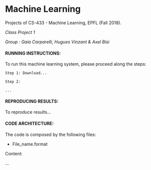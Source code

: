 # Machine Learning
Projects of CS-433 - Machine Learning, EPFL (Fall 2018).

_Class Project 1_

_Group : Gaia Carparelli, Hugues Vinzant & Axel Bisi_


#### RUNNING INSTRUCTIONS:

To run this machine learning system, please proceed along the steps:

	Step 1: Download...

	Step 2:

	...


#### REPRODUCING RESULTS:

To reproduce results...

#### CODE ARCHITECTURE:

The code is composed by the following files:

 - File_name.format
 
 Content:

...
